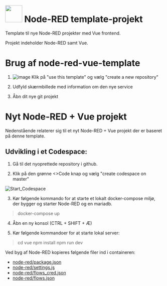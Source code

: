 # <img src="https://user-images.githubusercontent.com/80261692/226564602-21d9c099-7c27-4ab0-80cb-295844e318de.png" width="54"> Node-RED template-projekt

Template til nye Node-RED projekter med Vue frontend.

Projekt indeholder Node-RED samt Vue.

  

# Brug af node-red-vue-template

1. ![image](https://user-images.githubusercontent.com/80261692/226566679-e7785e2b-1d03-4b43-a01f-47ecb709d3a2.png) Klik på "use this template" og vælg "create a new repository"

2. Udfyld skærmbillede med information om den nye service

3. Åbn dit nye git projekt

  

# Nyt Node-RED + Vue projekt

Nedenstående relaterer sig til et nyt Node-RED + Vue projekt der er baseret på denne template.

  

## Udvikling i et Codespace:

1. Gå til det nyoprettede repository i github.

2. Klik på den grønne <>Code knap og vælg "create codespace on master"

![Start_Codespace](https://user-images.githubusercontent.com/80261692/226568105-5b9680e4-f1bb-465a-9f10-dcd305b534a8.gif)
  
3. Kør følgende kommando for at starte  et lokalt docker-compose miljø, der bygger og starter Node-RED og en mariadb.
> docker-compose up

4. Åbn en ny konsol (CTRL + SHIFT + Æ)

5. Kør følgende kommandoer for at starte lokal server:
> cd vue
npm install
npm run dev


Ved byg af Node-RED kopieres følgende filer ind i containeren:
* [node-red/package.json](node-red/package.json)
* [node-red/settings.js](node-red/settings.js)
* [node-red/flows_cred.json](node-red/flows_cred.json)
* [node-red/flows.json](node-red/flows.json)
